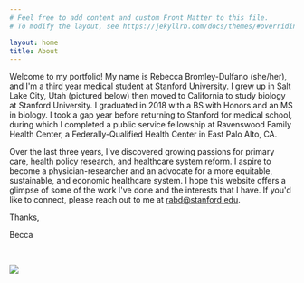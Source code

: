 ```yaml
---
# Feel free to add content and custom Front Matter to this file.
# To modify the layout, see https://jekyllrb.com/docs/themes/#overriding-theme-defaults

layout: home
title: About
---
```


Welcome to my portfolio! My name is Rebecca Bromley-Dulfano (she/her), and I'm a third year medical student at Stanford University. I grew up in Salt Lake City, Utah (pictured below) then moved to California to study biology at Stanford University. I graduated in 2018 with a BS with Honors and an MS in biology. I took a gap year before returning to Stanford for medical school, during which I completed a public service fellowship at Ravenswood Family Health Center, a Federally-Qualified Health Center in East Palo Alto, CA. 

Over the last three years, I've discovered growing passions for primary care, health policy research, and healthcare system reform. I aspire to become a physician-researcher and an advocate for a more equitable, sustainable, and economic healthcare system. I hope this website offers a glimpse of some of the work I've done and the interests that I have. If you'd like to connect, please reach out to me at rabd@stanford.edu.

Thanks,

Becca

<br/>

![](assets/slc.png) 
